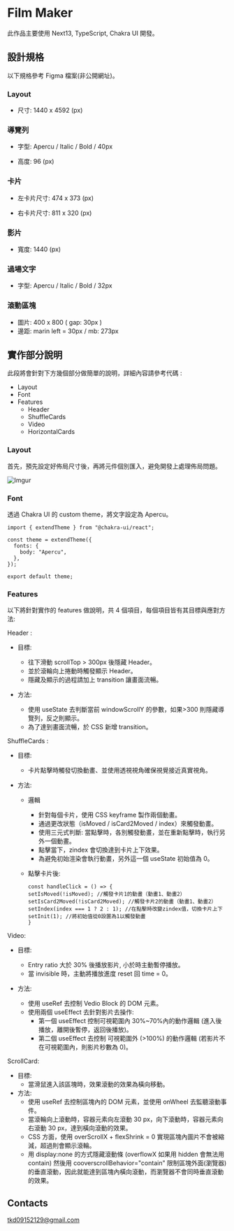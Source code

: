 # Film Maker

此作品主要使用 Next13, TypeScript, Chakra UI 開發。

## 設計規格

以下規格參考 Figma 檔案(非公開網址)。

### Layout

- 尺寸: 1440 x 4592 (px)

### 導覽列

- 字型: Apercu / Italic / Bold / 40px

- 高度: 96 (px)

### 卡片

- 左卡片尺寸: 474 x 373 (px)

- 右卡片尺寸: 811 x 320 (px)

### 影片

- 寬度: 1440 (px)

### 過場文字

- 字型: Apercu / Italic / Bold / 32px

### 滾動區塊

- 圖片: 400 x 800 ( gap: 30px )
- 邊距: marin left = 30px / mb: 273px

## 實作部分說明

此段將會針對下方幾個部分做簡單的說明，詳細內容請參考代碼 :

- Layout
- Font
- Features
  - Header
  - ShuffleCards
  - Video
  - HorizontalCards

### Layout

首先，預先設定好佈局尺寸後，再將元件個別匯入，避免開發上處理佈局問題。

![Imgur](https://i.imgur.com/A62hM51.png)

### Font

透過 Chakra UI 的 custom theme，將文字設定為 Apercu。

```
import { extendTheme } from "@chakra-ui/react";

const theme = extendTheme({
  fonts: {
    body: "Apercu",
  },
});

export default theme;
```

### Features

以下將針對實作的 features 做說明，共 4 個項目，每個項目皆有其目標與應對方法:

Header :

- 目標:

  - 往下滑動 scrollTop > 300px 後隱藏 Header。
  - 並於滾輪向上捲動時觸發顯示 Header。
  - 隱藏及顯示的過程請加上 transition 讓畫面流暢。

- 方法:
  - 使用 useState 去判斷當前 windowScrollY 的參數，如果>300 則隱藏導覽列，反之則顯示。
  - 為了達到畫面流暢，於 CSS 新增 transition。

ShuffleCards :

- 目標:
  - 卡片點擊時觸發切換動畫、並使用透視視角確保視覺接近真實視角。
  
- 方法:

  - 邏輯

    - 針對每個卡片，使用 CSS keyframe 製作兩個動畫。
    - 通過更改狀態（isMoved / isCard2Moved / index）來觸發動畫。
    - 使用三元式判斷: 當點擊時，各別觸發動畫，並在重新點擊時，執行另外一個動畫。
    - 點擊當下，zindex 會切換達到卡片上下效果。
    - 為避免初始渲染會執行動畫，另外這一個 useState 初始值為 0。

  - 點擊卡片後:
    ```
    const handleClick = () => {
    setIsMoved(!isMoved); //觸發卡片1的動畫（動畫1、動畫2）
    setIsCard2Moved(!isCard2Moved); //觸發卡片2的動畫（動畫1、動畫2）
    setIndex(index === 1 ? 2 : 1); //在點擊時改變zindex值，切換卡片上下
    setInit(1); //將初始值從0設置為1以觸發動畫
    }
    ```

Video:

- 目標:

  - Entry ratio 大於 30% 後播放影片, 小於時主動暫停播放。
  - 當 invisible 時，主動將播放進度 reset 回 time = 0。

- 方法:
  - 使用 useRef 去控制 Vedio Block 的 DOM 元素。
  - 使用兩個 useEffect 去針對影片去操作:
    - 第一個 useEffect 控制可視範圍內 30%~70%內的動作邏輯 (進入後播放，離開後暫停，返回後播放)。
    - 第二個 useEffect 去控制 可視範圍外 (>100%) 的動作邏輯 (若影片不在可視範圍內，則影片秒數為 0)。

ScrollCard:

- 目標:
  - 當滑鼠進入該區塊時，效果滾動的效果為橫向移動。
- 方法:
  - 使用 useRef 去控制區塊內的 DOM 元素，並使用 onWheel 去監聽滾動事件。
  - 當滾輪向上滾動時，容器元素向左滾動 30 px，向下滾動時，容器元素向右滾動 30 px，達到橫向滾動的效果。
  - CSS 方面，使用 overScrollX + flexShrink = 0 實現區塊內圖片不會被縮減，超過則會顯示滾輪。
  - 用 display:none 的方式隱藏滾動條 (overflowX 如果用 hidden 會無法用 contain) 然後用 cooverscrollBehavior="contain" 限制區塊外面(瀏覽器)的垂直滾動，因此就能達到區塊內橫向滾動，而瀏覽器不會同時垂直滾動的效果。

## Contacts

tkd09152129@gmail.com
